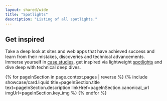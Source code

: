 ```yaml
---
layout: shared/wide
title: "Spotlights"
description: "Listing of all spotlights."
---
```


<div class="wf-subheading">
  <div class="page-content">
    <h2>Get inspired</h2>
    <p>
      Take a deep look at sites and web apps that have achieved success and learn from their mistakes, discoveries and technical advancements. Immerse yourself in <a href="{{site.baseurl}}/showcase/case-study/">case studies</a>, get inspired via lightweight <a href="{{site.baseurl}}/showcase/spotlight/">spotlights</a> and dive deep with technical deep dives.
    </p>
  </div>
</div>

<div class="page-content">
  <div class="mdl-grid">
    {% for pageInSection in page.context.pages | reverse %}
      {% include showcase/card.liquid title=pageInSection.title text=pageInSection.description linkHref=pageInSection.canonical_url imgUrl=pageInSection.key_img %}
    {% endfor %}
  </div>
</div>

